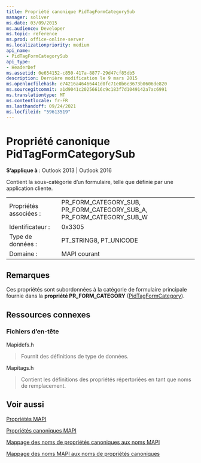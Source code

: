 ```yaml
---
title: Propriété canonique PidTagFormCategorySub
manager: soliver
ms.date: 03/09/2015
ms.audience: Developer
ms.topic: reference
ms.prod: office-online-server
ms.localizationpriority: medium
api_name:
- PidTagFormCategorySub
api_type:
- HeaderDef
ms.assetid: 0e654152-c850-417a-8877-29d47cf85db5
description: Dernière modification le 9 mars 2015
ms.openlocfilehash: e74216a46466441d0fc71e0b6e3673b0606de820
ms.sourcegitcommit: a1d9041c20256616c9c183f7d1049142a7ac6991
ms.translationtype: MT
ms.contentlocale: fr-FR
ms.lasthandoff: 09/24/2021
ms.locfileid: "59613519"
---
```

# <a name="pidtagformcategorysub-canonical-property"></a>Propriété canonique PidTagFormCategorySub

  
  
**S’applique à** : Outlook 2013 | Outlook 2016 
  
Contient la sous-catégorie d’un formulaire, telle que définie par une application cliente. 
  
|||
|:-----|:-----|
|Propriétés associées :  <br/> |PR_FORM_CATEGORY_SUB, PR_FORM_CATEGORY_SUB_A, PR_FORM_CATEGORY_SUB_W  <br/> |
|Identificateur :  <br/> |0x3305  <br/> |
|Type de données :  <br/> |PT_STRING8, PT_UNICODE  <br/> |
|Domaine :  <br/> |MAPI courant  <br/> |
   
## <a name="remarks"></a>Remarques

Ces propriétés sont subordonnées à la catégorie de formulaire principale fournie dans la **propriété PR_FORM_CATEGORY** ([PidTagFormCategory](pidtagformcategory-canonical-property.md)). 
  
## <a name="related-resources"></a>Ressources connexes

### <a name="header-files"></a>Fichiers d’en-tête

Mapidefs.h
  
> Fournit des définitions de type de données.
    
Mapitags.h
  
> Contient les définitions des propriétés répertoriées en tant que noms de remplacement.
    
## <a name="see-also"></a>Voir aussi



[Propriétés MAPI](mapi-properties.md)
  
[Propriétés canoniques MAPI](mapi-canonical-properties.md)
  
[Mappage des noms de propriétés canoniques aux noms MAPI](mapping-canonical-property-names-to-mapi-names.md)
  
[Mappage des noms MAPI aux noms de propriétés canoniques](mapping-mapi-names-to-canonical-property-names.md)

